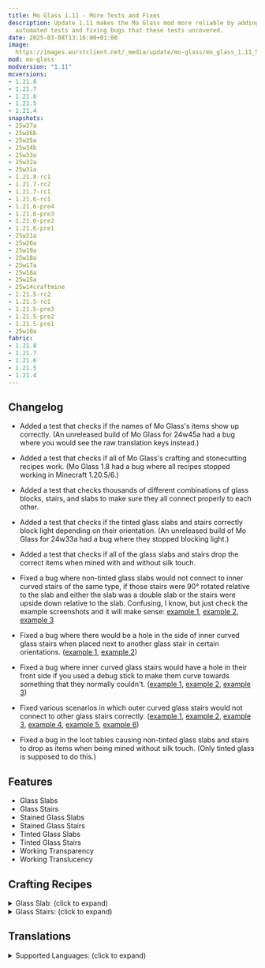 ```yaml
---
title: Mo Glass 1.11 - More Tests and Fixes
description: Update 1.11 makes the Mo Glass mod more reliable by adding many 
  automated tests and fixing bugs that these tests uncovered.
date: 2025-03-08T13:16:00+01:00
image: 
  https://images.wurstclient.net/_media/update/mo-glass/mo_glass_1.11_540p.webp
mod: mo-glass
modversion: "1.11"
mcversions:
- 1.21.8
- 1.21.7
- 1.21.6
- 1.21.5
- 1.21.4
snapshots:
- 25w37a
- 25w36b
- 25w35a
- 25w34b
- 25w33a
- 25w32a
- 25w31a
- 1.21.8-rc1
- 1.21.7-rc2
- 1.21.7-rc1
- 1.21.6-rc1
- 1.21.6-pre4
- 1.21.6-pre3
- 1.21.6-pre2
- 1.21.6-pre1
- 25w21a
- 25w20a
- 25w19a
- 25w18a
- 25w17a
- 25w16a
- 25w15a
- 25w14craftmine
- 1.21.5-rc2
- 1.21.5-rc1
- 1.21.5-pre3
- 1.21.5-pre2
- 1.21.5-pre1
- 25w10a
fabric:
- 1.21.8
- 1.21.7
- 1.21.6
- 1.21.5
- 1.21.4
---
```

## Changelog

- Added a test that checks if the names of Mo Glass's items show up correctly. (An unreleased build of Mo Glass for 24w45a had a bug where you would see the raw translation keys instead.)

- Added a test that checks if all of Mo Glass's crafting and stonecutting recipes work. (Mo Glass 1.8 had a bug where all recipes stopped working in Minecraft 1.20.5/6.)

- Added a test that checks thousands of different combinations of glass blocks, stairs, and slabs to make sure they all connect properly to each other.

- Added a test that checks if the tinted glass slabs and stairs correctly block light depending on their orientation. (An unreleased build of Mo Glass for 24w33a had a bug where they stopped blocking light.)

- Added a test that checks if all of the glass slabs and stairs drop the correct items when mined with and without silk touch.

- Fixed a bug where non-tinted glass slabs would not connect to inner curved stairs of the same type, if those stairs were 90° rotated relative to the slab and either the slab was a double slab or the stairs were upside down relative to the slab. Confusing, I know, but just check the example screenshots and it will make sense: [example 1](https://github.com/user-attachments/assets/7224a67c-e178-46c2-aa66-b0914428e388), [example 2](https://github.com/user-attachments/assets/3591e4d7-db4a-48a3-a2f1-d0bf857d2db2), [example 3](https://github.com/user-attachments/assets/f4725620-3280-4532-8a68-f40feecc3284)

- Fixed a bug where there would be a hole in the side of inner curved glass stairs when placed next to another glass stair in certain orientations. ([example 1](https://github.com/user-attachments/assets/12228a4e-f6aa-48bd-966d-2a95d9b08f64), [example 2](https://github.com/user-attachments/assets/c9e7ebae-1c20-4758-a8f9-f252b98eae4f))

- Fixed a bug where inner curved glass stairs would have a hole in their front side if you used a debug stick to make them curve towards something that they normally couldn't. ([example 1](https://github.com/user-attachments/assets/da85770d-92e1-44b7-985b-ffb575136c98), [example 2](https://github.com/user-attachments/assets/0439eee6-e8ad-4138-ba88-a007e5de62ad), [example 3](https://github.com/user-attachments/assets/22b313e0-6384-42de-8f97-089505b66779))

- Fixed various scenarios in which outer curved glass stairs would not connect to other glass stairs correctly. ([example 1](https://github.com/user-attachments/assets/3166d9ee-d2ea-4177-8bee-e8d5c08a4a8e), [example 2](https://github.com/user-attachments/assets/7d07332b-7273-4351-bc42-bcd6ab5c9602), [example 3](https://github.com/user-attachments/assets/245a2f3a-905d-4cc7-a3bb-f749acc606da), [example 4](https://github.com/user-attachments/assets/65a69f49-f59e-4e3d-b2bd-0524c5639cc7), [example 5](https://github.com/user-attachments/assets/2022f192-433b-48e5-ab08-172303e6bf5a), [example 6](https://github.com/user-attachments/assets/2bb50e8f-7a04-4f7a-beac-317ba6d92d81))

- Fixed a bug in the loot tables causing non-tinted glass slabs and stairs to drop as items when being mined without silk touch. (Only tinted glass is supposed to do this.)

## Features

- Glass Slabs
- Glass Stairs
- Stained Glass Slabs
- Stained Glass Stairs
- Tinted Glass Slabs
- Tinted Glass Stairs
- Working Transparency
- Working Translucency

## Crafting Recipes

<details>
  <summary>Glass Slab: (click to expand)</summary>
  
  ![glass slab crafting recipe](https://user-images.githubusercontent.com/10100202/69957444-5a2ddc80-150b-11ea-8c8c-e2afc5d72fb7.png)  
  ![glass slab stonecutter recipe](https://user-images.githubusercontent.com/10100202/70445670-2a974b00-1a9c-11ea-9a09-46c304cd167b.png)
</details>

<details>
  <summary>Glass Stairs: (click to expand)</summary>
  
  ![glass stairs crafting recipe](https://user-images.githubusercontent.com/10100202/69957446-5bf7a000-150b-11ea-8e61-d189de63333d.png)  
  ![glass stairs stonecutter recipe](https://user-images.githubusercontent.com/10100202/70445677-2c610e80-1a9c-11ea-8e1b-108863b47124.png)
</details>

## Translations

<details>
  <summary>Supported Languages: (click to expand)</summary>

  - Chinese (Simplified/Mainland)
  - Chinese (Traditional/Taiwan)
  - English (US)
  - French (France)
  - German (Germany)
  - Italian (Italy)
  - Japanese (Japan)
  - Oshiwambo (Oshindonga)
  - Oshiwambo (Oshikwanyama)
  - Portuguese (Brazil)
  - Russian (Russia)
  - Spanish (Argentina)
  - Spanish (Chile)
  - Spanish (Ecuador)
  - Spanish (Spain)
  - Spanish (Mexico)
  - Spanish (Uruguay)
  - Spanish (Venezuela)
</details>
